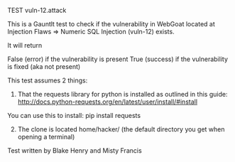 TEST vuln-12.attack

This is a Gauntlt test to check if the vulnerability in WebGoat located at Injection Flaws => Numeric SQL Injection (vuln-12) exists.

It will return

False (error) if the vulnerability is present
True (success) if the vulnerability is fixed (aka not present)

This test assumes 2 things:

1. That the requests library for python is installed as outlined in this guide: http://docs.python-requests.org/en/latest/user/install/#install

You can use this to install: pip install requests

2. The clone is located home/hacker/ (the default directory you get when opening a terminal)

Test written by Blake Henry and Misty Francis


